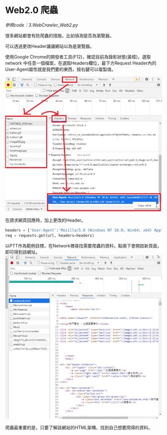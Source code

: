 # Web2.0 爬蟲
_參照code：3.WebCrawler_Web2.py_<br/>

很多網站都會有防爬蟲的措施，比如偵測是否為瀏覽器。

可以透過更改Header讓讓網站以為是瀏覽器。

使用Google Chrome的開發者工具(F12)，確認目前為錄影狀態(黃框)，選取 network 中任意一個檔案，在選取Headers欄位，最下方Request Header內的 User-Agent屬性就是我們要的東西，按右鍵可以複製值。

![chrome_header](./IMG/header.png)



在請求網頁回應時，加上更改的Header。
```python
headers = {'User-Agent':'Mozilla/5.0 (Windows NT 10.0; Win64; x64) AppleWebKit/537.36 (KHTML, like Gecko) Chrome/89.0.4389.128 Safari/537.36'}
req = requests.get(url, headers=headers)
```


以PTT作為範例目標，在Network裡尋找需要爬蟲的資料，點兩下會開啟新頁面，即可得到該網址。
![](IMG/ptt.png)


爬蟲最重要的是，只要了解該網站的HTML架構，找到自己想要爬得的資料。



